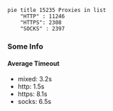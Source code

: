 
```mermaid
pie title 15235 Proxies in list
    "HTTP" : 11246
    "HTTPS": 2308
    "SOCKS" : 2397
```

### Some Info
#### Average Timeout

- mixed: 3.2s
- http: 1.5s
- https: 8.1s
- socks: 6.5s